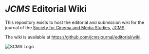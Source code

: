 # _JCMS_ Editorial Wiki
This repository exists to host the editorial and submission wiki for the journal of the [Society for Cinema and Media Studies](http://cmstudies.org), [JCMS](http://jcmsjournal.org).

The wiki is available at https://github.com/jcmsjournal/editorial/wiki.

![SCMS Logo](https://pbs.twimg.com/profile_images/560969308990222336/zE6nbB71.png)
